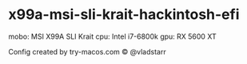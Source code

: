 # x99a-msi-sli-krait-hackintosh-efi

mobo: MSI X99A SLI Krait
cpu: Intel i7-6800k
gpu: RX 5600 XT

Config created by try-macos.com © @vladstarr
